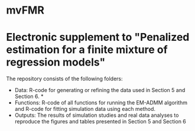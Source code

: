 mvFMR
==========================
# Electronic supplement to "Penalized estimation for a finite mixture of regression models"


The repository consists of the following folders:
* Data: R-code for generating or refining the data used in Section 5 and Section 6.
  * 
* Functions: R-code of all functions for running the EM-ADMM algorithm and R-code for fitting simulation data using each method.
* Outputs: The results of simulation studies and real data analyses to reproduce the figures and tables presented in Section 5 and Section 6

